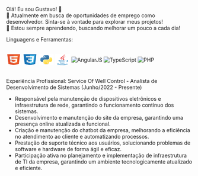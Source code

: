 Olá! Eu sou Gustavo! 👋<br>
🔭 Atualmente em busca de oportunidades de emprego como desenvolvedor. Sinta-se à vontade para explorar meus projetos!<br>
🌱 Estou sempre aprendendo, buscando melhorar um pouco a cada dia!<br>

Linguagens e Ferramentas:
<div style="display: inline_block">
  <br>
  <img align="center" alt="HTML5" height="30" width="40" src="https://raw.githubusercontent.com/devicons/devicon/master/icons/html5/html5-original.svg">
  <img align="center" alt="CSS3" height="30" width="40" src="https://raw.githubusercontent.com/devicons/devicon/master/icons/css3/css3-original.svg">
  <img align="center" alt="Python" height="30" width="40" src="https://raw.githubusercontent.com/devicons/devicon/master/icons/python/python-original.svg">
  <img align="center" alt="Java" height="30" width="40" src="https://raw.githubusercontent.com/devicons/devicon/master/icons/java/java-original.svg">
  <img align="center" alt="AngularJS" height="30" width="40" src="https://cdn.jsdelivr.net/gh/devicons/devicon@latest/icons/angularjs/angularjs-original.svg">
  <img align="center" alt="TypeScript" height="30" width="40" src="https://cdn.jsdelivr.net/gh/devicons/devicon@latest/icons/typescript/typescript-original.svg">
  <img align="center" alt="PHP" height="30" width="40" src="https://cdn.jsdelivr.net/gh/devicons/devicon@latest/icons/php/php-original.svg">
</div>
<br><br>
Experiência Profissional:
Service Of Well Control - Analista de Desenvolvimento de Sistemas (Junho/2022 - Presente)<br>

- Responsável pela manutenção de dispositivos eletrônicos e infraestrutura de rede, garantindo o funcionamento contínuo dos sistemas.<br>
- Desenvolvimento e manutenção do site da empresa, garantindo uma presença online atualizada e funcional.<br>
- Criação e manutenção do chatbot da empresa, melhorando a eficiência no atendimento ao cliente e automatizando processos.<br>
- Prestação de suporte técnico aos usuários, solucionando problemas de software e hardware de forma ágil e eficaz.<br>
- Participação ativa no planejamento e implementação de infraestrutura de TI da empresa, garantindo um ambiente tecnologicamente atualizado e eficiente.<br>
